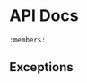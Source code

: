 <!--
 Copyright (c) 2022 CESNET

 This software is released under the MIT License.
 https://opensource.org/licenses/MIT
-->

# API Docs

```{automodule} oarepo_communities.ext
:members:
```

## Exceptions
